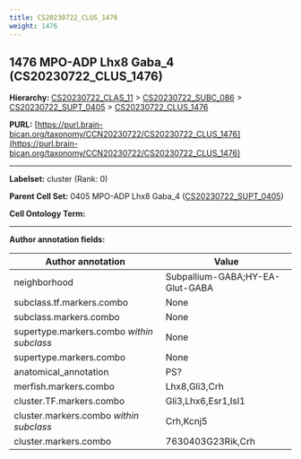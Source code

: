 ```yaml
---
title: CS20230722_CLUS_1476
weight: 1476
---
```

## 1476 MPO-ADP Lhx8 Gaba_4 (CS20230722_CLUS_1476)
<b>Hierarchy: </b>
[CS20230722_CLAS_11](../CS20230722_CLAS_11) >
[CS20230722_SUBC_086](../CS20230722_SUBC_086) >
[CS20230722_SUPT_0405](../CS20230722_SUPT_0405) >
[CS20230722_CLUS_1476](../CS20230722_CLUS_1476)

**PURL:** [https://purl.brain-bican.org/taxonomy/CCN20230722/CS20230722_CLUS_1476](https://purl.brain-bican.org/taxonomy/CCN20230722/CS20230722_CLUS_1476)

---


**Labelset:** cluster (Rank: 0)

**Parent Cell Set:** 0405 MPO-ADP Lhx8 Gaba_4 ([CS20230722_SUPT_0405](../CS20230722_SUPT_0405))



**Cell Ontology Term:** 

[MARKER GENES.]: #


---

[TRANSFERRED ANNOTATIONS.]: #


[AUTHOR ANNOTATION FIELDS.]: #


**Author annotation fields:**

| Author annotation | Value |
|-------------------|-------|
|neighborhood|Subpallium-GABA;HY-EA-Glut-GABA|
|subclass.tf.markers.combo|None|
|subclass.markers.combo|None|
|supertype.markers.combo _within subclass_|None|
|supertype.markers.combo|None|
|anatomical_annotation|PS?|
|merfish.markers.combo|Lhx8,Gli3,Crh|
|cluster.TF.markers.combo|Gli3,Lhx6,Esr1,Isl1|
|cluster.markers.combo _within subclass_|Crh,Kcnj5|
|cluster.markers.combo|7630403G23Rik,Crh|
